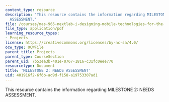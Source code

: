 ```yaml
---
content_type: resource
description: 'This resource contains the information regarding MILESTONE 2: NEEDS
  ASSESSMENT.'
file: /courses/mas-965-nextlab-i-designing-mobile-technologies-for-the-next-billion-users-fall-2008/401916f26f6bad9df158a19753307ad1_MITMAS_965F08_moca_m2.pdf
file_type: application/pdf
learning_resource_types:
- Projects
license: https://creativecommons.org/licenses/by-nc-sa/4.0/
ocw_type: OCWFile
parent_title: Projects
parent_type: CourseSection
parent_uid: 7b53ea3b-401e-0767-1816-c31fc0eee770
resourcetype: Document
title: 'MILESTONE 2: NEEDS ASSESSMENT'
uid: 401916f2-6f6b-ad9d-f158-a19753307ad1
---
```

This resource contains the information regarding MILESTONE 2: NEEDS ASSESSMENT.